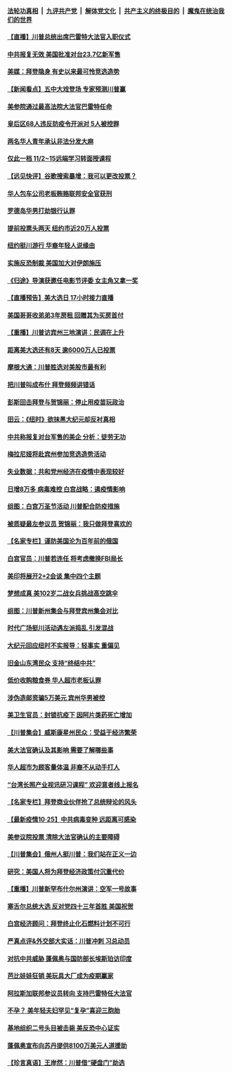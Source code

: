 

####  [法轮功真相](../../../../basic/blob/master/README.md?t=10271002) &nbsp;|&nbsp; [九评共产党](../../../../9ping.md/blob/master/README.md?t=10271002) &nbsp;|&nbsp; [解体党文化](../../../../jtdwh.md/blob/master/README.md?t=10271002)  &nbsp;|&nbsp; [共产主义的终极目的](../../../../gczydzjmd.md/blob/master/README.md?t=10271002) &nbsp;|&nbsp; [魔鬼在统治我们的世界](../../../../mgztzwmdsj.md/blob/master/README.md?t=10271002) 

#### [【直播】川普总统出席巴雷特大法官入职仪式](../pages/nsc412/n12504253.md?t=10271002) 

#### [中共报复无效 美国批准对台23.7亿新军售](../pages/nsc412/n12504094.md?t=10271002) 

#### [美媒：拜登隐身 有史以来最可怜竞选造势](../pages/nsc412/n12504022.md?t=10271002) 

#### [【新闻看点】五中大戏登场 专家预测川普赢](../pages/nsc412/n12503917.md?t=10271002) 

#### [美参院通过最高法院大法官巴雷特任命](../pages/nsc412/n12504121.md?t=10271002) 

#### [皇后区68人违反防疫令开派对  5人被控罪](../pages/nsc412/n12503887.md?t=10271002) 

#### [两名华人青年承认非法分发大麻](../pages/nsc412/n12503937.md?t=10271002) 

#### [仅此一档 11/2~15远端学习转面授课程](../pages/nsc412/n12503891.md?t=10271002) 

#### [【远见快评】谷歌搜索暴增：我可以更改投票？](../pages/nsc412/n12503948.md?t=10271002) 

#### [华人包车公司老板贿赂联邦安全官获刑](../pages/nsc412/n12503889.md?t=10271002) 

#### [罗德岛华男打劫银行认罪](../pages/nsc412/n12503939.md?t=10271002) 

#### [提前投票头两天 纽约市近20万人投票](../pages/nsc412/n12503941.md?t=10271002) 

#### [纽约挺川游行 华裔年轻人说缘由](../pages/nsc412/n12504033.md?t=10271002) 

#### [实施反恐制裁 美国加大对伊朗施压](../pages/nsc412/n12503915.md?t=10271002) 

#### [《归途》导演获邀任电影节评委 女主角又拿一奖](../pages/nsc412/n12503397.md?t=10271002) 

#### [【直播预告】美大选日 17小时接力直播](../pages/nsc412/n12501740.md?t=10271002) 

#### [美国哥哥收弟弟3年房租 回赠其为买房首付](../pages/nsc412/n12503129.md?t=10271002) 

#### [【重播】川普访宾州三地演讲：民调在上升](../pages/nsc412/n12502846.md?t=10271002) 

#### [距离美大选还有8天 逾6000万人已投票](../pages/nsc412/n12503663.md?t=10271002) 

#### [摩根大通：川普胜选对美股市最有利](../pages/nsc412/n12503453.md?t=10271002) 

#### [把川普叫成布什 拜登频频讲错话](../pages/nsc412/n12503570.md?t=10271002) 

#### [彭斯回击拜登与贺锦丽：停止用疫苗玩政治](../pages/nsc412/n12503450.md?t=10271002) 

#### [田云：《纽时》欲抹黑大纪元却反衬真相](../pages/nsc412/n12501993.md?t=10271002) 

#### [中共称报复对台军售的美企 分析：徒劳无功](../pages/nsc412/n12503455.md?t=10271002) 

#### [梅拉尼娅将赴宾州参加竞选造势活动](../pages/nsc412/n12503465.md?t=10271002) 

#### [失业数据：共和党州经济在疫情中表现较好](../pages/nsc412/n12503147.md?t=10271002) 

#### [日增8万多 病毒难控 白宫战略：遏疫情影响](../pages/nsc412/n12503394.md?t=10271002) 

#### [组图：白宫万圣节活动 川普配合防疫措施](../pages/nsc412/n12502952.md?t=10271002) 

#### [被质疑最左参议员 贺锦丽：我只做拜登喜欢的](../pages/nsc412/n12503030.md?t=10271002) 

#### [【名家专栏】谨防美国沦为百年前的俄国](../pages/nsc412/n12500755.md?t=10271002) 

#### [白宫官员：川普若连任 将考虑撤换FBI局长](../pages/nsc412/n12503199.md?t=10271002) 

#### [美印将展开2+2会谈 集中四个主题](../pages/nsc412/n12502752.md?t=10271002) 

#### [梦想成真 美102岁二战女兵挑战高空跳伞](../pages/nsc412/n12502275.md?t=10271002) 

#### [组图：川普新州集会与拜登宾州集会对比](../pages/nsc412/n12502546.md?t=10271002) 

#### [时代广场挺川活动遇左派捣乱 引发混战](../pages/nsc412/n12501910.md?t=10271002) 

#### [大纪元回应纽时不实报导：轻事实 重偏见](../pages/nsc412/n12501780.md?t=10271002) 

#### [旧金山东湾民众 支持“终结中共”](../pages/nsc412/n12501864.md?t=10271002) 

#### [低价收购粮食券 华人超市老板认罪](../pages/nsc412/n12501927.md?t=10271002) 

#### [涉伪造邮资骗5万美元 宾州华男被控](../pages/nsc412/n12501908.md?t=10271002) 

#### [美卫生官员：封锁抗疫下 因阿片类药死亡增加](../pages/nsc412/n12501698.md?t=10271002) 

#### [【川普集会】威斯康星州民众：受益于经济繁荣](../pages/nsc412/n12501673.md?t=10271002) 

#### [美大法官确认及其影响 需要了解哪些事](../pages/nsc412/n12501456.md?t=10271002) 

#### [华人超市为顾客量体温 非裔不从动手打人](../pages/nsc412/n12501424.md?t=10271002) 

#### [“台湾长照产业视讯研习课程” 欢迎意者线上报名](../pages/nsc412/n12501255.md?t=10271002) 

#### [【名家专栏】拜登商业伙伴抢了总统辩论的风头](../pages/nsc412/n12500773.md?t=10271002) 

#### [【最新疫情10·25】中共病毒变种 远距离可感染](../pages/nsc412/n12485079.md?t=10271002) 

#### [美参议院投票 清除大法官确认的主要障碍](../pages/nsc412/n12501226.md?t=10271002) 

#### [【川普集会】俄州人挺川普：我们站在正义一边](../pages/nsc412/n12501190.md?t=10271002) 

#### [研究：美国人将为拜登经济政策付沉重代价](../pages/nsc412/n12500060.md?t=10271002) 

#### [【重播】川普新罕布什尔州演讲：空军一号故事](../pages/nsc412/n12500184.md?t=10271002) 

#### [塞舌尔总统大选 反对党四十三年首胜 美国祝贺](../pages/nsc412/n12501018.md?t=10271002) 

#### [白宫经济顾问：拜登终止化石燃料计划不可行](../pages/nsc412/n12500953.md?t=10271002) 

#### [严真点评&外交部大实话：川普冲刺 习总动员](../pages/nsc412/n12501734.md?t=10271002) 

#### [对抗中共威胁 蓬佩奥与国防部长埃斯珀访印度](../pages/nsc412/n12500874.md?t=10271002) 

#### [芭比娃娃狂销 美玩具大厂成为疫期赢家](../pages/nsc412/n12500772.md?t=10271002) 

#### [阿拉斯加联邦参议员转向 支持巴雷特任大法官](../pages/nsc412/n12500910.md?t=10271002) 

#### [不孕？ 美年轻夫妇罕见“复孕”喜迎三胞胎](../pages/nsc412/n12500170.md?t=10271002) 

#### [基地组织二号头目被击毙 美反恐中心证实](../pages/nsc412/n12500768.md?t=10271002) 

#### [蓬佩奥宣布向苏丹提供8100万美元人道援助](../pages/nsc412/n12500646.md?t=10271002) 

#### [【珍言真语】王岸然：川普借“硬盘门”助选](../pages/nsc412/n12500415.md?t=10271002) 

